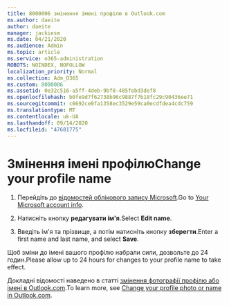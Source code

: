```yaml
---
title: 8000006 змінення імені профілю в Outlook.com
ms.author: daeite
author: daeite
manager: jackiesm
ms.date: 04/21/2020
ms.audience: Admin
ms.topic: article
ms.service: o365-administration
ROBOTS: NOINDEX, NOFOLLOW
localization_priority: Normal
ms.collection: Adm_O365
ms.custom: 8000006
ms.assetid: 0e32c516-a5ff-4deb-9bf8-485febd3def8
ms.openlocfilehash: b0fe9d7f62738b96c9887f7b18fc29c90436ee71
ms.sourcegitcommit: c6692ce0fa1358ec3529e59ca0ecdfdea4cdc759
ms.translationtype: MT
ms.contentlocale: uk-UA
ms.lasthandoff: 09/14/2020
ms.locfileid: "47681775"
---
```

# <a name="change-your-profile-name"></a><span data-ttu-id="8a5ad-102">Змінення імені профілю</span><span class="sxs-lookup"><span data-stu-id="8a5ad-102">Change your profile name</span></span>

1. <span data-ttu-id="8a5ad-103">Перейдіть до [відомостей облікового запису Microsoft](https://go.microsoft.com/fwlink/p/?linkid=860841).</span><span class="sxs-lookup"><span data-stu-id="8a5ad-103">Go to [Your Microsoft account info](https://go.microsoft.com/fwlink/p/?linkid=860841).</span></span>
    
2. <span data-ttu-id="8a5ad-104">Натисніть кнопку **редагувати ім'я**.</span><span class="sxs-lookup"><span data-stu-id="8a5ad-104">Select **Edit name**.</span></span> 
    
3. <span data-ttu-id="8a5ad-105">Введіть ім'я та прізвище, а потім натисніть кнопку **зберегти**.</span><span class="sxs-lookup"><span data-stu-id="8a5ad-105">Enter a first name and last name, and select **Save**.</span></span> 
    
<span data-ttu-id="8a5ad-106">Щоб зміни до імені вашого профілю набрали сили, дозвольте до 24 годин.</span><span class="sxs-lookup"><span data-stu-id="8a5ad-106">Please allow up to 24 hours for changes to your profile name to take effect.</span></span>
  
<span data-ttu-id="8a5ad-107">Докладні відомості наведено в статті [змінення фотографії профілю або імені в Outlook.com](https://go.microsoft.com/fwlink/?linkid=873110).</span><span class="sxs-lookup"><span data-stu-id="8a5ad-107">To learn more, see [Change your profile photo or name in Outlook.com](https://go.microsoft.com/fwlink/?linkid=873110).</span></span>
  

